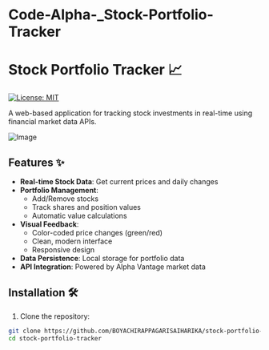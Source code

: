 # Code-Alpha-_Stock-Portfolio-Tracker
# Stock Portfolio Tracker 📈

[![License: MIT](https://img.shields.io/badge/License-MIT-yellow.svg)](https://opensource.org/licenses/MIT)

A web-based application for tracking stock investments in real-time using financial market data APIs.

![Image](https://github.com/user-attachments/assets/b51b1b16-5463-43d6-b7b3-caee5918af76)
## Features ✨

- **Real-time Stock Data**: Get current prices and daily changes
- **Portfolio Management**:
  - Add/Remove stocks
  - Track shares and position values
  - Automatic value calculations
- **Visual Feedback**:
  - Color-coded price changes (green/red)
  - Clean, modern interface
  - Responsive design
- **Data Persistence**: Local storage for portfolio data
- **API Integration**: Powered by Alpha Vantage market data

## Installation 🛠️

1. Clone the repository:
```bash
git clone https://github.com/BOYACHIRAPPAGARISAIHARIKA/stock-portfolio-tracker.git
cd stock-portfolio-tracker
